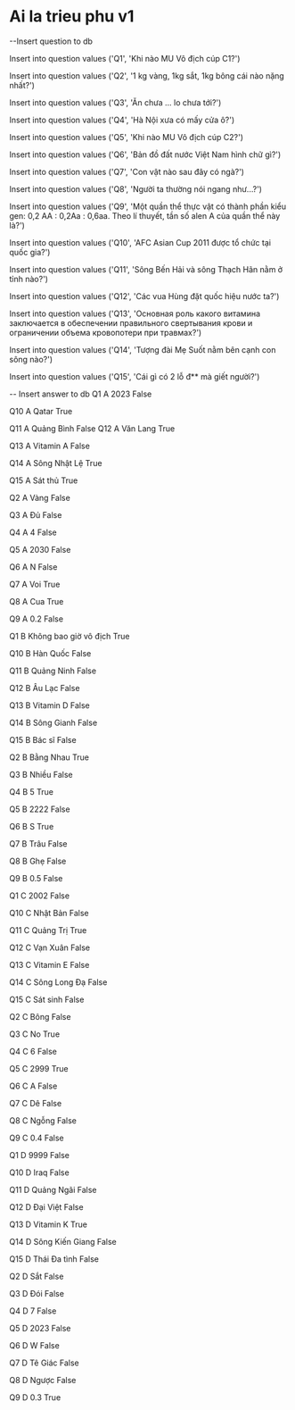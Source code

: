 # Ai la trieu phu v1

--Insert question to db

Insert into question values ('Q1', 'Khi nào MU Vô địch cúp C1?')

Insert into question values ('Q2', '1 kg vàng, 1kg sắt, 1kg bông cái nào nặng nhất?')

Insert into question values ('Q3', 'Ăn chưa ... lo chưa tới?')

Insert into question values ('Q4', 'Hà Nội xưa có mấy cửa ô?')

Insert into question values ('Q5', 'Khi nào MU Vô địch cúp C2?')

Insert into question values ('Q6', 'Bản đồ đất nước Việt Nam hình chữ gì?')

Insert into question values ('Q7', 'Con vật nào sau đây có ngà?')

Insert into question values ('Q8', 'Người ta thường nói ngang như...?')

Insert into question values ('Q9', 'Một quần thể thực vật có thành phần kiểu gen: 0,2 AA : 0,2Aa : 0,6aa. Theo lí thuyết, tần số alen A của quần thể này là?')

Insert into question values ('Q10', 'AFC Asian Cup 2011 được tổ chức tại quốc gia?')

Insert into question values ('Q11', 'Sông Bến Hải và sông Thạch Hãn nằm ở tỉnh nào?')

Insert into question values ('Q12', 'Các vua Hùng đặt quốc hiệu nước ta?')

Insert into question values ('Q13', 'Основная роль какого витамина заключается в обеспечении правильного свертывания крови и ограничении объема кровопотери при травмах?')

Insert into question values ('Q14', 'Tượng đài Mẹ Suốt nằm bên cạnh con sông nào?')

Insert into question values ('Q15', 'Cái gì có 2 lỗ đ** mà giết người?')

-- Insert answer to db
Q1	A	2023	False

Q10	A	Qatar	True

Q11	A	Quảng Bình	False
Q12	A	Văn Lang	True

Q13	A	Vitamin A	False

Q14	A	Sông Nhật Lệ	True

Q15	A	Sát thủ	True

Q2	A	Vàng	False

Q3	A	Đủ	False

Q4	A	4	False

Q5	A	2030	False

Q6	A	N	False

Q7	A	Voi	True

Q8	A	Cua	True

Q9	A	0.2	False

Q1	B	Không bao giờ vô địch	True

Q10	B	Hàn Quốc	False

Q11	B	Quảng Ninh	False

Q12	B	Âu Lạc	False

Q13	B	Vitamin D	False

Q14	B	Sông Gianh	False

Q15	B	Bác sĩ	False

Q2	B	Bằng Nhau	True

Q3	B	Nhiều	False

Q4	B	5	True

Q5	B	2222	False

Q6	B	S	True

Q7	B	Trâu	False

Q8	B	Ghẹ	False

Q9	B	0.5	False

Q1	C	2002	False

Q10	C	Nhật Bản	False

Q11	C	 Quảng Trị	True

Q12	C	Vạn Xuân	False

Q13	C	Vitamin E	False

Q14	C	Sông Long Đạ	False

Q15	C	Sát sinh	False

Q2	C	Bông	False

Q3	C	No	True

Q4	C	6	False

Q5	C	2999	True

Q6	C	A	False

Q7	C	Dê	False

Q8	C	Ngỗng	False

Q9	C	0.4	False

Q1	D	9999	False

Q10	D	Iraq	False

Q11	D	Quảng Ngãi	False

Q12	D	Đại Việt	False

Q13	D	Vitamin K	True

Q14	D	Sông Kiến Giang	False

Q15	D	 Thái Đa tình	False

Q2	D	Sắt	False

Q3	D	Đói	False

Q4	D	7	False

Q5	D	2023	False

Q6	D	W	False

Q7	D	Tê Giác	False

Q8	D	Ngược	False

Q9	D	0.3	True

